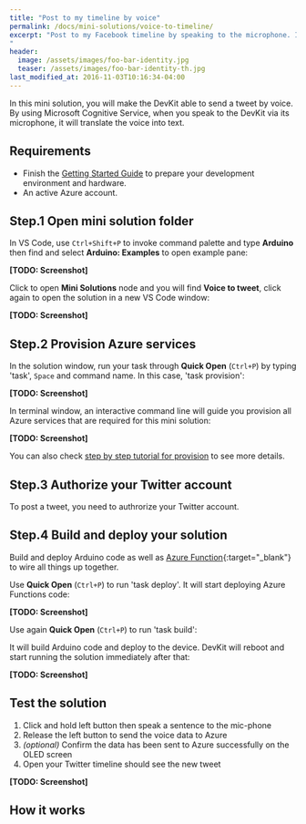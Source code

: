 ```yaml
---
title: "Post to my timeline by voice"
permalink: /docs/mini-solutions/voice-to-timeline/
excerpt: "Post to my Facebook timeline by speaking to the microphone. It integrates Microsoft Cognitive Service to translate a voice clip into text message and Azure Logic App to do the post.
"
header:
  image: /assets/images/foo-bar-identity.jpg
  teaser: /assets/images/foo-bar-identity-th.jpg
last_modified_at: 2016-11-03T10:16:34-04:00
---
```


In this mini solution, you will make the DevKit able to send a tweet by voice. By using Microsoft Cognitive Service, when you speak to the DevKit via its microphone, it will translate the voice into text.

## Requirements

* Finish the [Getting Started Guide](/azure-iot-developer-kit/getting-started.html) to prepare your development environment and hardware.
* An active Azure account.

## Step.1 Open mini solution folder

In VS Code, use `Ctrl+Shift+P` to invoke command palette and type **Arduino** then find and select **Arduino: Examples** to open example pane:

**[TODO: Screenshot]**

Click to open **Mini Solutions** node and you will find **Voice to tweet**, click again to open the solution in a new VS Code window:

**[TODO: Screenshot]**

## Step.2 Provision Azure services

In the solution window, run your task through **Quick Open** (`Ctrl+P`) by typing 'task', `Space` and command name. In this case, 'task provision':

**[TODO: Screenshot]**

In terminal window, an interactive command line will guide you provision all Azure services that are required for this mini solution:

**[TODO: Screenshot]**

You can also check [step by step tutorial for provision](/azure-iot-developer-kit/solutions/common/provision-step-by-step.html) to see more details.

## Step.3 Authorize your Twitter account

To post a tweet, you need to authrorize your Twitter account. 

## Step.4 Build and deploy your solution

Build and deploy Arduino code as well as [Azure Function](https://azure.microsoft.com/en-us/services/functions/){:target="_blank"} to wire all things up together.

Use **Quick Open** (`Ctrl+P`) to run 'task deploy'. It will start deploying Azure Functions code:

**[TODO: Screenshot]**

Use again **Quick Open** (`Ctrl+P`) to run 'task build':

It will build Arduino code and deploy to the device. DevKit will reboot and start running the solution immediately after that:

**[TODO: Screenshot]**

## Test the solution

1. Click and hold left button then speak a sentence to the mic-phone  
2. Release the left button to send the voice data to Azure  
3. *(optional)* Confirm the data has been sent to Azure successfully on the OLED screen
4. Open your Twitter timeline should see the new tweet

**[TODO: Screenshot]**

## How it works
